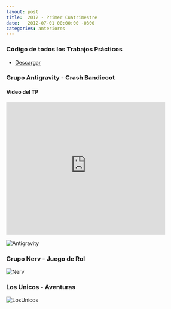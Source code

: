 ```yaml
---
layout: post
title:  2012 - Primer Cuatrimestre
date:   2012-07-01 00:00:00 -0300
categories: anteriores
---
```

### Código de todos los Trabajos Prácticos

* [Descargar](https://docs.google.com/open?id=0B8iAMXTVXrJeWVNBdTl0LVFFN0k)

### Grupo Antigravity - Crash Bandicoot

#### Video del TP
<iframe width="425" height="355" src="https://www.youtube.com/embed/4vRUokNF4yQ" frameborder="0" allowfullscreen></iframe>

![Antigravity](/images/20121c/antigravity.jpg)

### Grupo Nerv - Juego de Rol

![Nerv](/images/20121c/nerv.png)

### Los Unicos - Aventuras

![LosUnicos](/images/20121c/losunicos.png)
